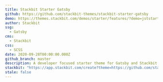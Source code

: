 ```yaml
---
title: Stackbit Starter Gatsby
github: https://github.com/stackbit-themes/stackbit-starter-gatsby
demo: https://themes.stackbit.com/demos/starter/features/?demo=jststartergatsby
author: Stackbit
ssg:
  - Gatsby
cms:
  - Stackbit
css:
  - SCSS
date: 2020-09-28T00:00:00.000Z
github_branch: master
description: A developer focused starter theme for Gatsby and Stackbit.
stackbit: "https://app.stackbit.com/create?theme=https://github.com/stackbit-themes/stackbit-starter-gatsby&utm_source=jamstackthemes&utm_medium=referral&utm_campaign=custom_themes&utm_content=card"
stale: false
---
```

